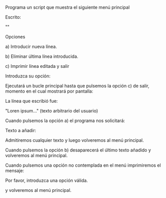 Programa un script que muestra el siguiente menú principal

Escrito:

""

Opciones

a) Introducir nueva línea.

b) Eliminar última línea introducida.

c) Imprimir línea editada y salir

Introduzca su opción: 



Ejecutará un bucle principal hasta que pulsemos la opción c) de salir, momento en el cual mostrará por pantalla:

La línea que escribió fue: 

"Loren ipsum..." (texto arbitrario del usuario)



Cuando pulsemos la opción a) el programa nos solicitará:

Texto a añadir: 

Admitiremos cualquier texto y luego volveremos al menú principal.



Cuando pulsemos la opción b) desaparecerá el último texto añadido y volveremos al menú principal.



Cuando pulsemos una opción no contemplada en el menú imprimiremos el mensaje:

Por favor, introduzca una opción válida.

y volveremos al menú principal.
